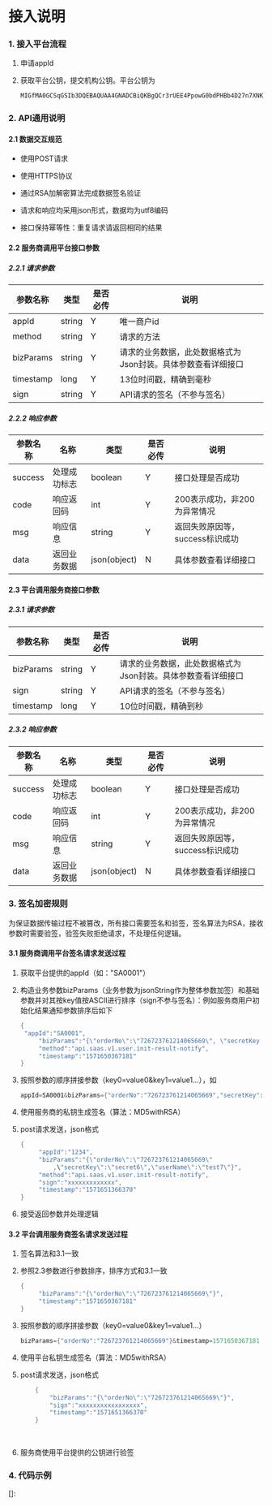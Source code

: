 # 接入说明

### 1. 接入平台流程

1. 申请appId

2. 获取平台公钥，提交机构公钥。平台公钥为

   ```bash
   MIGfMA0GCSqGSIb3DQEBAQUAA4GNADCBiQKBgQCr3rUEE4PpowG0bdPHBb4D27n7XNK3B+TSsneXDwf5rECnAmwRVnWQSSi8U7fccKpeVJt0+CYs/Q6Dcxa1VutJyR1yMeSNwyd66scpF4rNsXv4FEGvuZOgpD3MBESvmJxEFCgwPgkuiSDGXq2/2sIhgmtOyTWx9QDSFAGMrN9VtwIDAQAB
   ```


### 2. API通用说明

#### 2.1 数据交互规范

- 使用POST请求

- 使用HTTPS协议

- 通过RSA加解密算法完成数据签名验证

- 请求和响应均采用json形式，数据均为utf8编码

- 接口保持幂等性：重复请求请返回相同的结果


#### 2.2 服务商调用平台接口参数

##### 2.2.1 请求参数

| 参数名称      | 类型     | 是否必传 | 说明                               |
| --------- | ------ | ---- | -------------------------------- |
| appId     | string | Y    | 唯一商户id                           |
| method    | string | Y    | 请求的方法                            |
| bizParams | string | Y    | 请求的业务数据，此处数据格式为Json封装。具体参数查看详细接口 |
| timestamp | long   | Y    | 13位时间戳，精确到毫秒                     |
| sign      | string | Y    | API请求的签名（不参与签名）                  |

##### 2.2.2 响应参数

| 参数名称    | **名称** | 类型           | 是否必传 | 说明                  |
| ------- | ------ | ------------ | ---- | ------------------- |
| success | 处理成功标志 | boolean      | Y    | 接口处理是否成功            |
| code    | 响应返回码  | int          | Y    | 200表示成功，非200为异常情况   |
| msg     | 响应信息   | string       | Y    | 返回失败原因等，success标识成功 |
| data    | 返回业务数据 | json(object) | N    | 具体参数查看详细接口          |

#### 2.3 平台调用服务商接口参数

##### 2.3.1 请求参数

| 参数名称      | 类型     | 是否必传 | 说明                               |
| --------- | ------ | ---- | -------------------------------- |
| bizParams | string | Y    | 请求的业务数据，此处数据格式为Json封装。具体参数查看详细接口 |
| sign      | string | Y    | API请求的签名（不参与签名）                  |
| timestamp | long   | Y    | 10位时间戳，精确到秒                      |

##### 2.3.2 响应参数

| 参数名称    | 名称     | 类型           | 是否必传 | 说明                  |
| ------- | ------ | ------------ | ---- | ------------------- |
| success | 处理成功标志 | boolean      | Y    | 接口处理是否成功            |
| code    | 响应返回码  | int          | Y    | 200表示成功，非200为异常情况   |
| msg     | 响应信息   | string       | Y    | 返回失败原因等，success标识成功 |
| data    | 返回业务数据 | json(object) | N    | 具体参数查看详细接口          |

### 3. 签名加密规则

为保证数据传输过程不被篡改，所有接口需要签名和验签，签名算法为RSA，接收参数时需要验签，验签失败拒绝请求，不处理任何逻辑。

#### 3.1 服务商调用平台签名请求发送过程

1. 获取平台提供的appId（如："SA0001"）

2. 构造业务参数bizParams（业务参数为jsonString作为整体参数加签）和基础参数并对其按key值按ASCII进行排序（sign不参与签名）：例如服务商用户初始化结果通知参数排序后如下

   ```Java
   {
   	"appId":"SA0001",
    	"bizParams":"{\"orderNo\":\"726723761214065669\", \"secretKey \":\"secret\",\"userName\":\"test\"}",
    	"method":"api.saas.v1.user.init-result-notify",
    	"timestamp":"1571650367181"
   }
   ```

3. 按照参数的顺序拼接参数（key0=value0&key1=value1...），如

   ```Java
   appId=SA0001&bizParams={"orderNo":"726723761214065669","secretKey":"secret","userName":"test"}&method=api.saas.v1.user.init-result-notify&timestamp=1571650367181
   ```

4. 使用服务商的私钥生成签名（算法：MD5withRSA）

5. post请求发送，json格式

   ```Java
   {
    	"appId":"1234",
    	"bizParams":"{\"orderNo\":\"726723761214065669\"
    		,\"secretKey\":\"secret6\",\"userName\":\"test7\"}",
    	"method":"api.saas.v1.user.init-result-notify",	 	
    	"sign":"xxxxxxxxxxxxx",
    	"timestamp":"1571651366370"
   }
   ```

6. 接受返回参数并处理逻辑


#### 3.2 平台调用服务商签名请求发送过程

1.  签名算法和3.1一致

2. 参照2.3参数进行参数排序，排序方式和3.1一致

   ```Java
   {
   		"bizParams":"{\"orderNo\":\"726723761214065669\"}",
   		"timestamp":"1571650367181"
   }
   ```

3.  按照参数的顺序拼接参数（key0=value0&key1=value1...）

    ```Java
    bizParams={"orderNo":"726723761214065669"}&timestamp=1571650367181
    ```

4.  使用平台私钥生成签名（算法：MD5withRSA）

5.  post请求发送，json格式

    ```Java
        {
        	"bizParams":"{\"orderNo\":\"726723761214065669\"}",
            "sign":"xxxxxxxxxxxxxxxxx",
         	"timestamp":"1571651366370"
        }
    ```

    ​

6.  服务商使用平台提供的公钥进行验签

### 4. 代码示例

[]: 

